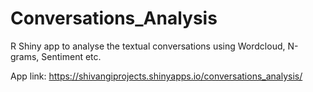 # Conversations_Analysis
R Shiny app to analyse the textual conversations using Wordcloud, N-grams, Sentiment etc.

App link: https://shivangiprojects.shinyapps.io/conversations_analysis/
